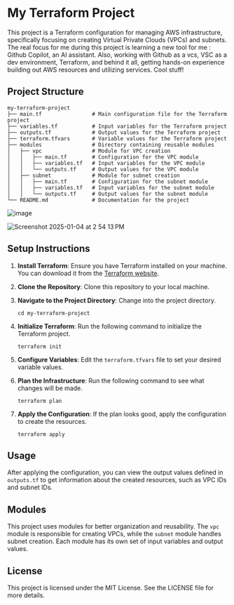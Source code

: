 # My Terraform Project

This project is a Terraform configuration for managing AWS infrastructure, specifically focusing on creating Virtual Private Clouds (VPCs) and subnets. The real focus for me during this project is learning a new tool for me : Github Copilot, an AI assistant. Also, working with Github as a vcs, VSC as a dev environment, Terraform, and behind it all, getting hands-on experience building out AWS resources and utilizing services. Cool stuff!

## Project Structure

```
my-terraform-project
├── main.tf                # Main configuration file for the Terraform project
├── variables.tf           # Input variables for the Terraform project
├── outputs.tf             # Output values for the Terraform project
├── terraform.tfvars       # Variable values for the Terraform project
├── modules                # Directory containing reusable modules
│   ├── vpc                # Module for VPC creation
│   │   ├── main.tf        # Configuration for the VPC module
│   │   ├── variables.tf   # Input variables for the VPC module
│   │   └── outputs.tf     # Output values for the VPC module
│   ├── subnet             # Module for subnet creation
│   │   ├── main.tf        # Configuration for the subnet module
│   │   ├── variables.tf   # Input variables for the subnet module
│   │   └── outputs.tf     # Output values for the subnet module
└── README.md              # Documentation for the project
```
![image](https://github.com/user-attachments/assets/12f0c961-5718-4672-b9e6-d4457691f82c)


![Screenshot 2025-01-04 at 2 54 13 PM](https://github.com/user-attachments/assets/823fad9e-03d4-4ba4-9f83-af7c2f80c963)




## Setup Instructions

1. **Install Terraform**: Ensure you have Terraform installed on your machine. You can download it from the [Terraform website](https://www.terraform.io/downloads.html).

2. **Clone the Repository**: Clone this repository to your local machine.

3. **Navigate to the Project Directory**: Change into the project directory.

   ```
   cd my-terraform-project
   ```

4. **Initialize Terraform**: Run the following command to initialize the Terraform project.

   ```
   terraform init
   ```

5. **Configure Variables**: Edit the `terraform.tfvars` file to set your desired variable values.

6. **Plan the Infrastructure**: Run the following command to see what changes will be made.

   ```
   terraform plan
   ```

7. **Apply the Configuration**: If the plan looks good, apply the configuration to create the resources.

   ```
   terraform apply
   ```

## Usage

After applying the configuration, you can view the output values defined in `outputs.tf` to get information about the created resources, such as VPC IDs and subnet IDs.

## Modules

This project uses modules for better organization and reusability. The `vpc` module is responsible for creating VPCs, while the `subnet` module handles subnet creation. Each module has its own set of input variables and output values.

## License

This project is licensed under the MIT License. See the LICENSE file for more details.
